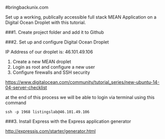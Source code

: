 #bringbackunix.com

Set up a working, publically accessible full stack MEAN Application on a Digital Ocean Droplet with this tutorial.


###1. Create project folder and add it to Github

###2. Set up and configure Digital Ocean Droplet

IP Address of our droplet is: 46.101.49.106

1. Create a new MEAN droplet
2. Login as root and configure a new user
3. Configure firewalls and SSH security

https://www.digitalocean.com/community/tutorial_series/new-ubuntu-14-04-server-checklist

at the end of this process we will be able to login via terminal using this command

```ssh -p 1968 listingslab@46.101.49.106```

###3. Install Express with the Express application generator

http://expressjs.com/starter/generator.html
